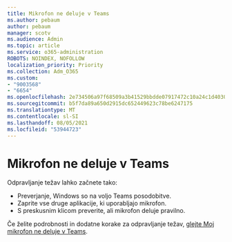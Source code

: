 ```yaml
---
title: Mikrofon ne deluje v Teams
ms.author: pebaum
author: pebaum
manager: scotv
ms.audience: Admin
ms.topic: article
ms.service: o365-administration
ROBOTS: NOINDEX, NOFOLLOW
localization_priority: Priority
ms.collection: Adm_O365
ms.custom:
- "9003568"
- "6654"
ms.openlocfilehash: 2e734506a97f68509a3b41529bbdde07917472c10a24c1d40305fdad7feff41a
ms.sourcegitcommit: b5f7da89a650d2915dc652449623c78be6247175
ms.translationtype: MT
ms.contentlocale: sl-SI
ms.lasthandoff: 08/05/2021
ms.locfileid: "53944723"
---
```

# <a name="microphone-isnt-working-in-teams"></a>Mikrofon ne deluje v Teams

Odpravljanje težav lahko začnete tako:

- Preverjanje, Windows so na voljo Teams posodobitve.
- Zaprite vse druge aplikacije, ki uporabljajo mikrofon.
- S preskusnim klicom preverite, ali mikrofon deluje pravilno.

Če želite podrobnosti in dodatne korake za odpravljanje težav, [glejte Moj mikrofon ne deluje v Teams](https://support.microsoft.com/office/666d1123-9dd0-4a31-ad2e-a758b204f33a).
